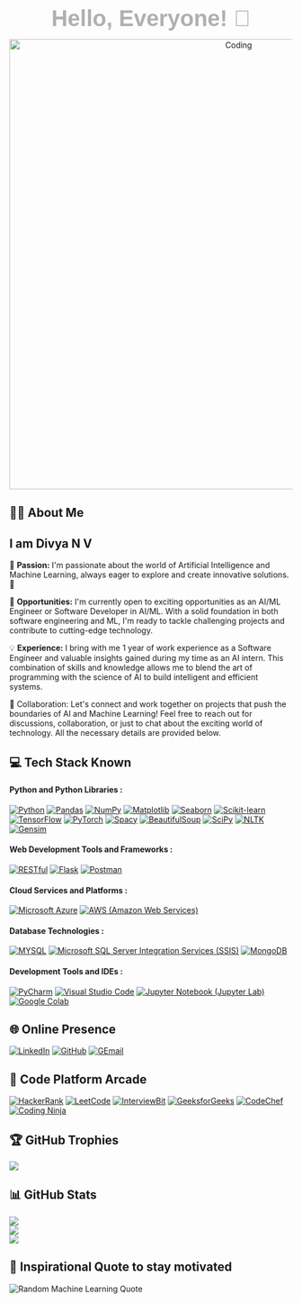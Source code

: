 <h1 align="center" style="font-family: 'Arial', sans-serif; color: B0B0B0; font-size: 40px; font-weight: bold; margin: 10px 0;">Hello, Everyone! 👋</h1>
<!--
<div id="badges" align="left">
  <img src="https://komarev.com/ghpvc/?username=your-github-divyanv&color=blueviolet" alt=""/>
 </div>
-->




<p align="center">
  <img src="https://media1.giphy.com/media/4TtTVTmBoXp8txRU0C/giphy.gif" alt="Coding" width="800" />
</p>



## 👨‍💻 About Me
<h2>I am Divya N V</h2>

🎯 **Passion:** I'm passionate about the world of Artificial Intelligence and Machine Learning, always eager to explore and create innovative solutions. 🤖


💼 **Opportunities:** I'm currently open to exciting opportunities as an AI/ML Engineer or Software Developer in AI/ML. With a solid foundation in both software engineering and ML, I'm ready to tackle challenging projects and contribute to cutting-edge technology.


💡 **Experience:** I bring with me 1 year of work experience as a Software Engineer and valuable insights gained during my time as an AI intern. This combination of skills and knowledge allows me to blend the art of programming with the science of AI to build intelligent and efficient systems.


🤝 Collaboration: Let's connect and work together on projects that push the boundaries of AI and Machine Learning! Feel free to reach out for discussions, collaboration, or just to chat about the exciting world of technology. All the necessary details are provided below.



## 💻 Tech Stack Known

#### Python and Python Libraries : 
[![Python](https://img.shields.io/badge/Python-3776AB?style=for-the-badge&logo=python&logoColor=white)](https://www.python.org/doc/)
[![Pandas](https://img.shields.io/badge/Pandas-150458?style=for-the-badge&logo=pandas&logoColor=white)](https://pandas.pydata.org/docs/)
[![NumPy](https://img.shields.io/badge/NumPy-2596be?style=for-the-badge&logo=numpy&logoColor=white)](https://numpy.org/doc/)
[![Matplotlib](https://img.shields.io/badge/Matplotlib-013243?style=for-the-badge&logo=matplotlib&logoColor=white)](https://matplotlib.org/contents.html)
[![Seaborn](https://img.shields.io/badge/Seaborn-013243?style=for-the-badge&logo=seaborn&logoColor=white)](https://seaborn.pydata.org/)
[![Scikit-learn](https://img.shields.io/badge/Scikit-learn-FFA500?style=for-the-badge&logo=scikit-learn&logoColor=white&color=orange&labelColor=blue)](https://scikit-learn.org/stable/documentation.html)
[![TensorFlow](https://img.shields.io/badge/TensorFlow-E35A2B?style=for-the-badge&logo=tensorflow&logoColor=white)](https://www.tensorflow.org/api_docs)
[![PyTorch](https://img.shields.io/badge/PyTorch-EE4C2C?style=for-the-badge&logo=pytorch&logoColor=white)](https://pytorch.org/docs/stable/index.html)
[![Spacy](https://img.shields.io/badge/Spacy-00B9F2?style=for-the-badge&logo=spacy&logoColor=white)](https://spacy.io/usage)
[![BeautifulSoup](https://img.shields.io/badge/BeautifulSoup-21371B?style=for-the-badge&logo=beautiful-soup&logoColor=white)](https://www.crummy.com/software/BeautifulSoup/bs4/doc/)
[![SciPy](https://img.shields.io/badge/SciPy-374087?style=for-the-badge&logo=scipy&logoColor=white)](https://docs.scipy.org/doc/scipy/reference/)
[![NLTK](https://img.shields.io/badge/NLTK-4C8A51?style=for-the-badge&logo=nltk&logoColor=white)](https://www.nltk.org/api/nltk.html)
[![Gensim](https://img.shields.io/badge/Gensim-306998?style=for-the-badge&logo=gensim&logoColor=white)](https://radimrehurek.com/gensim/auto_examples/index.html)

#### Web Development Tools and Frameworks : 
[![RESTful](https://img.shields.io/badge/RESTful-000000?style=for-the-badge&logo=restful&logoColor=white)](https://restful.io/)
[![Flask](https://img.shields.io/badge/Flask-000?style=for-the-badge&logo=flask&logoColor=white)](https://flask.palletsprojects.com/en/2.2.x/)
[![Postman](https://img.shields.io/badge/Postman-FF6C37?style=for-the-badge&logo=postman&logoColor=white)](https://learning.postman.com/docs/getting-started/introduction/)

#### Cloud Services and Platforms : 
[![Microsoft Azure](https://img.shields.io/badge/Microsoft%20Azure-00A2ED?style=for-the-badge&logo=microsoft-azure&logoColor=white)](https://docs.microsoft.com/en-us/azure/)
[![AWS (Amazon Web Services)](https://img.shields.io/badge/AWS-232F3E?style=for-the-badge&logo=amazon-aws&logoColor=white)](https://docs.aws.amazon.com/)

#### Database Technologies : 
[![MYSQL](https://img.shields.io/badge/MYSQL-00758f?style=for-the-badge&logo=mysql&logoColor=white)](https://docs.microsoft.com/en-us/sql/t-sql/statements/)
[![Microsoft SQL Server Integration Services (SSIS)](https://img.shields.io/badge/SSIS-CC2927?style=for-the-badge&logo=microsoft-sql-server&logoColor=white)](https://docs.microsoft.com/en-us/sql/integration-services/)
[![MongoDB](https://img.shields.io/badge/MongoDB-47A248?style=for-the-badge&logo=mongodb&logoColor=white)](https://docs.mongodb.com/manual/)
<!-- [![T-SQL](https://img.shields.io/badge/T-SQL-CC2927?style=for-the-badge&logo=microsoft-sql-server&logoColor=white)](https://docs.microsoft.com/en-us/sql/t-sql/statements/) -->

#### Development Tools and IDEs : 
[![PyCharm](https://img.shields.io/badge/PyCharm-FFCA28?style=for-the-badge&logo=pycharm&logoColor=black&labelColor=white)](https://www.jetbrains.com/pycharm/documentation/)
[![Visual Studio Code](https://img.shields.io/badge/Visual%20Studio%20Code-007ACC?style=for-the-badge&logo=visual-studio-code&logoColor=white)](https://code.visualstudio.com/docs)
[![Jupyter Notebook (Jupyter Lab)](https://img.shields.io/badge/Jupyter%20Notebook-F37626?style=for-the-badge&logo=jupyter&logoColor=white)](https://jupyter-notebook.readthedocs.io/en/stable/)
[![Google Colab](https://img.shields.io/badge/Google%20Colab-4285F4?style=for-the-badge&logo=google-colab&logoColor=white)](https://colab.research.google.com/notebooks/intro.ipynb)



## 🌐 Online Presence
[![LinkedIn](https://img.shields.io/badge/LinkedIn-%230077B5.svg?logo=linkedin&logoColor=white)](https://www.linkedin.com/in/divyanv/) 
[![GitHub](https://img.shields.io/badge/GitHub-%23181717.svg?style=for-the-badge&logo=github&logoColor=white)](https://github.com/divyanv)
[![GEmail](https://img.shields.io/badge/Gmail-%23D14836.svg?style=for-the-badge&logo=gmail&logoColor=white)](mailto:divyanvaimldev@gmail.com)



## 🧩 Code Platform Arcade
[![HackerRank](https://img.shields.io/badge/HackerRank-%23323330.svg?logo=hackerrank&logoColor=2EC866)](https://www.hackerrank.com/divyanv)
[![LeetCode](https://img.shields.io/badge/LeetCode-%23FFA116.svg?logo=leetcode&logoColor=white)](https://leetcode.com/divyanv)
[![InterviewBit](https://img.shields.io/badge/InterviewBit-%230066B2.svg?logo=interviewbit&logoColor=white)](https://www.interviewbit.com/profile/divyanv)
[![GeeksforGeeks](https://img.shields.io/badge/GeeksforGeeks-%47A248.svg?logo=geeksforgeeks&logoColor=FFFFFF&style=flat)](https://auth.geeksforgeeks.org/user/divyanv)
[![CodeChef](https://img.shields.io/badge/CodeChef-%23D5B732.svg?logo=codechef&logoColor=white)](https://www.codechef.com/users/divyanv)
[![Coding Ninja](https://img.shields.io/badge/Coding%20Ninja-%23F57F17.svg?logo=codingninjas&logoColor=white)](https://www.codingninjas.com/)

<!--

[![Codeforces](https://img.shields.io/badge/Codeforces-%231D8DDB.svg?logo=codeforces&logoColor=white)](https://codeforces.com/profile/divyanv)
[![HackerEarth](https://img.shields.io/badge/HackerEarth-00008b.svg?logo=hackerearth&logoColor=white)](https://www.hackerearth.com/@divyanv)
[![Kaggle](https://img.shields.io/badge/Kaggle-%2320BEFF.svg?logo=kaggle&logoColor=white)](https://www.kaggle.com/divyanv)
[![Topcoder](https://img.shields.io/badge/Topcoder-%23FF4500.svg?logo=topcoder&logoColor=white)](https://www.topcoder.com/members/divyanv)
[![CodeWars](https://img.shields.io/badge/CodeWars-%23BD4932.svg?logo=codewars&logoColor=white)](https://www.codewars.com/users/divyanv)

-->


## 🏆 GitHub Trophies
![](https://github-profile-trophy.vercel.app/?username=divyanv&theme=darkhub&no-frame=false&no-bg=false&margin-w=4)


## 📊 GitHub Stats
![](https://github-readme-stats.vercel.app/api?username=divyanv&theme=chartreuse-dark&hide_border=false&include_all_commits=false&count_private=false)<br/>
![](https://github-readme-streak-stats.herokuapp.com/?user=divyanv&theme=chartreuse-dark&hide_border=false)<br/>
![](https://github-readme-stats.vercel.app/api/top-langs/?username=divyanv&theme=chartreuse-dark&hide_border=false&include_all_commits=false&count_private=false&layout=compact)



## 🚀 Inspirational Quote to stay motivated
![Random Machine Learning Quote](https://quotes-github-readme.vercel.app/api?type=horizontal&theme=radical&quote=AI%20is%20the%20new%20electricity.%20Just%20as%20100%20years%20ago%20electricity%20transformed%20industry%20after%20industry,%20AI%20will%20now%20do%20the%20same.&author=Andrew%20Ng)
